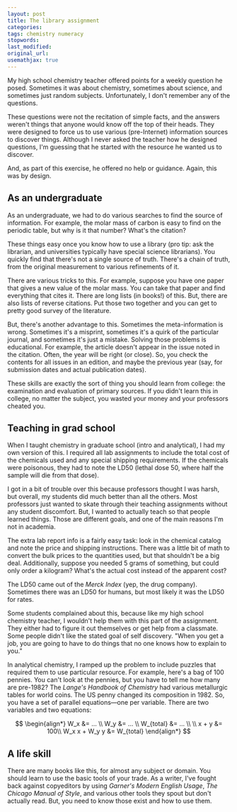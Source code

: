```yaml
---
layout: post
title: The library assignment
categories:
tags: chemistry numeracy
stopwords:
last_modified:
original_url:
usemathjax: true
---
```




My high school chemistry teacher offered points for a weekly question
he posed. Sometimes it was about chemistry, sometimes about science, and
sometimes just random subjects. Unfortunately, I don't remember any of the questions.

These questions were not the recitation of simple facts, and the answers
weren't things that anyone would know off the top of their heads. They
were designed to force us to use various (pre-Internet) information sources
to discover things. Although I never asked the teacher how he designed
questions, I'm guessing that he started with the resource he wanted us to
discover.

And, as part of this exercise, he offered no help or guidance. Again, this
was by design.

## As an undergraduate

As an undergraduate, we had to do various searches to find the source
of information. For example, the molar mass of carbon is easy to find on
the periodic table, but why is it that number? What's the citation?

These things easy once you know how to use a library (pro tip: ask the
librarian, and universities typically have special science librarians).
You quickly find that there's not a single source of truth. There's a chain
of truth, from the original measurement to various refinements of it.

There are various tricks to this. For example, suppose you have one paper
that gives a new value of the molar mass. You can take that paper and
find everything that cites it. There are long lists (in books!) of this.
But, there are also lists of reverse citations. Put those two together
and you can get to pretty good survey of the literature.

But, there's another advantage to this. Sometimes the meta-information is wrong.
Sometimes it's a misprint, sometimes it's a quirk of the particular journal,
and sometimes it's just a mistake. Solving those problems is educational.
For example, the article doesn't appear in the issue noted in the citation.
Often, the year will be right (or close). So, you check the contents for
all issues in an edition, and maybe the previous year (say, for submission
dates and actual publication dates).

These skills are exactly the sort of thing you should learn from college:
the examination and evaluation of primary sources. If you didn't learn this
in college, no matter the subject, you wasted your money and your professors
cheated you.

## Teaching in grad school

When I taught chemistry in graduate school (intro and analytical), I
had my own version of this. I required all lab assignments to include
the total cost of the chemicals used and any special shipping
requirements. If the chemicals were poisonous, they had to note the
LD50 (lethal dose 50, where half the sample will die from that dose).

I got in a bit of trouble over this because professors thought I was
harsh, but overall, my students did much better than all the others.
Most professors just wanted to skate through their teaching
assignments without any student discomfort. But, I wanted to actually
teach so that people learned things. Those are different goals, and
one of the main reasons I'm not in academia.

The extra lab report info is a fairly easy task: look in the chemical
catalog and note the price and shipping instructions. There was a
little bit of math to convert the bulk prices to the quantities used,
but that shouldn't be a big deal. Additionally, suppose you needed 5
grams of something, but could only order a kilogram? What's the actual
cost instead of the apparent cost?

The LD50 came out of the *Merck Index* (yep, the drug company).
Sometimes there was an LD50 for humans, but most likely it was the
LD50 for rates.

Some students complained about this, because like my high school
chemistry teacher, I wouldn't help them with this part of the
assignment. They either had to figure it out themselves or get help
from a classmate. Some people didn't like the stated goal of self
discovery. "When you get a job, you are going to have to do things
that no one knows how to explain to you."

In analytical chemistry, I ramped up the problem to include puzzles
that required them to use particular resource. For example, here's a
bag of 100 pennies. You can't look at the pennies, but you have to
tell me how many are pre-1982? The *Lange's Handbook of Chemistry* had
various metallurgic tables for world coins. The US penny changed its
composition in 1982. So, you have a set of parallel equations—one per variable.
There are two variables and two equations:

$$
\begin{align*}
W_x &= ... \\
W_y &= ... \\
W_{total} &= ... \\
\\
x + y &= 100\\
W_x x + W_y y &= W_{total}
\end{align*}
$$

## A life skill

There are many books like this, for almost any subject or domain. You
should learn to use the basic tools of your trade. As a writer, I've
fought back against copyeditors by using *Garner's Modern English Usage*,
*The Chicago Manual of Style*, and various other tools they spout but
don't actually read. But, you need to know those exist and how to use
them.

